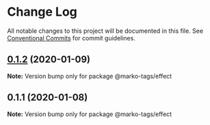 # Change Log

All notable changes to this project will be documented in this file.
See [Conventional Commits](https://conventionalcommits.org) for commit guidelines.

## [0.1.2](https://github.com/marko-js/effect/compare/@marko-tags/effect@0.1.1...@marko-tags/effect@0.1.2) (2020-01-09)

**Note:** Version bump only for package @marko-tags/effect





## 0.1.1 (2020-01-08)

**Note:** Version bump only for package @marko-tags/effect
